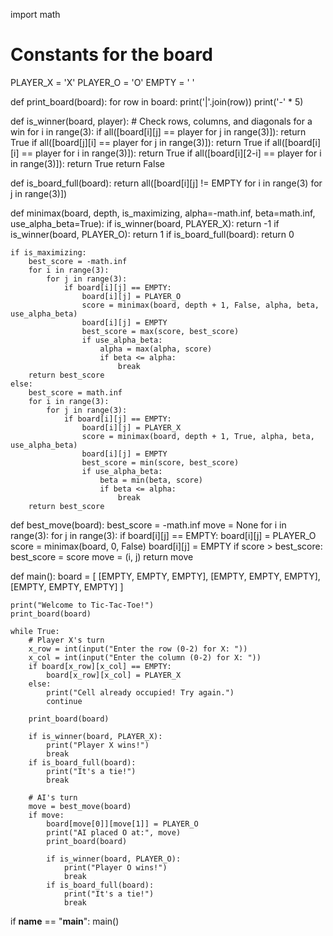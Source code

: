 import math

# Constants for the board
PLAYER_X = 'X'
PLAYER_O = 'O'
EMPTY = ' '

def print_board(board):
    for row in board:
        print('|'.join(row))
        print('-' * 5)

def is_winner(board, player):
    # Check rows, columns, and diagonals for a win
    for i in range(3):
        if all([board[i][j] == player for j in range(3)]):
            return True
        if all([board[j][i] == player for j in range(3)]):
            return True
    if all([board[i][i] == player for i in range(3)]):
        return True
    if all([board[i][2-i] == player for i in range(3)]):
        return True
    return False

def is_board_full(board):
    return all([board[i][j] != EMPTY for i in range(3) for j in range(3)])

def minimax(board, depth, is_maximizing, alpha=-math.inf, beta=math.inf, use_alpha_beta=True):
    if is_winner(board, PLAYER_X):
        return -1
    if is_winner(board, PLAYER_O):
        return 1
    if is_board_full(board):
        return 0

    if is_maximizing:
        best_score = -math.inf
        for i in range(3):
            for j in range(3):
                if board[i][j] == EMPTY:
                    board[i][j] = PLAYER_O
                    score = minimax(board, depth + 1, False, alpha, beta, use_alpha_beta)
                    board[i][j] = EMPTY
                    best_score = max(score, best_score)
                    if use_alpha_beta:
                        alpha = max(alpha, score)
                        if beta <= alpha:
                            break
        return best_score
    else:
        best_score = math.inf
        for i in range(3):
            for j in range(3):
                if board[i][j] == EMPTY:
                    board[i][j] = PLAYER_X
                    score = minimax(board, depth + 1, True, alpha, beta, use_alpha_beta)
                    board[i][j] = EMPTY
                    best_score = min(score, best_score)
                    if use_alpha_beta:
                        beta = min(beta, score)
                        if beta <= alpha:
                            break
        return best_score

def best_move(board):
    best_score = -math.inf
    move = None
    for i in range(3):
        for j in range(3):
            if board[i][j] == EMPTY:
                board[i][j] = PLAYER_O
                score = minimax(board, 0, False)
                board[i][j] = EMPTY
                if score > best_score:
                    best_score = score
                    move = (i, j)
    return move

def main():
    board = [
        [EMPTY, EMPTY, EMPTY],
        [EMPTY, EMPTY, EMPTY],
        [EMPTY, EMPTY, EMPTY]
    ]

    print("Welcome to Tic-Tac-Toe!")
    print_board(board)

    while True:
        # Player X's turn
        x_row = int(input("Enter the row (0-2) for X: "))
        x_col = int(input("Enter the column (0-2) for X: "))
        if board[x_row][x_col] == EMPTY:
            board[x_row][x_col] = PLAYER_X
        else:
            print("Cell already occupied! Try again.")
            continue

        print_board(board)

        if is_winner(board, PLAYER_X):
            print("Player X wins!")
            break
        if is_board_full(board):
            print("It's a tie!")
            break

        # AI's turn
        move = best_move(board)
        if move:
            board[move[0]][move[1]] = PLAYER_O
            print("AI placed O at:", move)
            print_board(board)

            if is_winner(board, PLAYER_O):
                print("Player O wins!")
                break
            if is_board_full(board):
                print("It's a tie!")
                break

if __name__ == "__main__":
    main()
